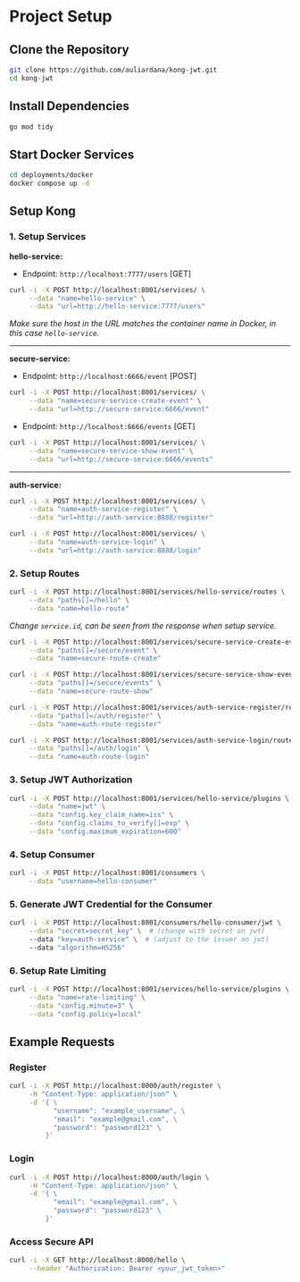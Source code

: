 # Project Setup

## Clone the Repository
```bash
git clone https://github.com/auliardana/kong-jwt.git
cd kong-jwt
```

## Install Dependencies
```bash
go mod tidy
```

## Start Docker Services
```bash
cd deployments/docker
docker compose up -d
```

## Setup Kong

### 1. Setup Services

**hello-service:**

- Endpoint: `http://localhost:7777/users` [GET]
```bash
curl -i -X POST http://localhost:8001/services/ \
     --data "name=hello-service" \
     --data "url=http://hello-service:7777/users"
```

*Make sure the host in the URL matches the container name in Docker, in this case `hello-service`.*

---

**secure-service:**

- Endpoint: `http://localhost:6666/event` [POST]
```bash
curl -i -X POST http://localhost:8001/services/ \
     --data "name=secure-service-create-event" \
     --data "url=http://secure-service:6666/event"
```

- Endpoint: `http://localhost:6666/events` [GET]
```bash
curl -i -X POST http://localhost:8001/services/ \
     --data "name=secure-service-show-event" \
     --data "url=http://secure-service:6666/events"
```

---

**auth-service:**
```bash
curl -i -X POST http://localhost:8001/services/ \
     --data "name=auth-service-register" \
     --data "url=http://auth-service:8888/register"

curl -i -X POST http://localhost:8001/services/ \
     --data "name=auth-service-login" \
     --data "url=http://auth-service:8888/login"
```

### 2. Setup Routes

```bash
curl -i -X POST http://localhost:8001/services/hello-service/routes \
     --data "paths[]=/hello" \
     --data "name=hello-route"
```

*Change `service.id`, can be seen from the response when setup service.*

```bash
curl -i -X POST http://localhost:8001/services/secure-service-create-event/routes \
     --data "paths[]=/secure/event" \
     --data "name=secure-route-create"

curl -i -X POST http://localhost:8001/services/secure-service-show-event/routes \
     --data "paths[]=/secure/events" \
     --data "name=secure-route-show"

curl -i -X POST http://localhost:8001/services/auth-service-register/routes \
     --data "paths[]=/auth/register" \
     --data "name=auth-route-register"

curl -i -X POST http://localhost:8001/services/auth-service-login/routes \
     --data "paths[]=/auth/login" \
     --data "name=auth-route-login"
```

### 3. Setup JWT Authorization

```bash
curl -i -X POST http://localhost:8001/services/hello-service/plugins \
     --data "name=jwt" \
     --data "config.key_claim_name=iss" \
     --data "config.claims_to_verify[]=exp" \
     --data "config.maximum_expiration=600"
```

### 4. Setup Consumer

```bash
curl -i -X POST http://localhost:8001/consumers \
     --data "username=hello-consumer"
```

### 5. Generate JWT Credential for the Consumer

```bash
curl -i -X POST http://localhost:8001/consumers/hello-consumer/jwt \
     --data "secret=secret_key" \  # (change with secret on jwt)
     --data "key=auth-service" \  # (adjust to the issuer on jwt)
     --data "algorithm=HS256"
```

### 6. Setup Rate Limiting

```bash
curl -i -X POST http://localhost:8001/services/hello-service/plugins \
     --data "name=rate-limiting" \
     --data "config.minute=3" \
     --data "config.policy=local"
```

## Example Requests

### Register

```bash
curl -i -X POST http://localhost:8000/auth/register \
     -H "Content-Type: application/json" \
     -d '{ \
           "username": "example_username", \
           "email": "example@gmail.com", \
           "password": "password123" \
         }'
```

### Login

```bash
curl -i -X POST http://localhost:8000/auth/login \
     -H "Content-Type: application/json" \
     -d '{ \
           "email": "example@gmail.com", \
           "password": "password123" \
         }'
```

### Access Secure API

```bash
curl -i -X GET http://localhost:8000/hello \
     --header "Authorization: Bearer <your_jwt_token>"
```
